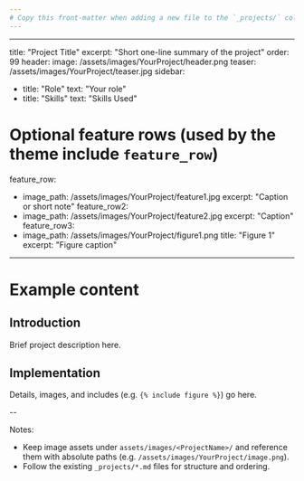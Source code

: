 ```yaml
---
# Copy this front-matter when adding a new file to the `_projects/` collection.
---
```


---
title: "Project Title"
excerpt: "Short one-line summary of the project"
order: 99
header:
  image: /assets/images/YourProject/header.png
  teaser: /assets/images/YourProject/teaser.jpg
sidebar:
  - title: "Role"
    text: "Your role"
  - title: "Skills"
    text: "Skills Used"

# Optional feature rows (used by the theme include `feature_row`)
feature_row:
  - image_path: /assets/images/YourProject/feature1.jpg
    excerpt: "Caption or short note"
feature_row2:
  - image_path: /assets/images/YourProject/feature2.jpg
    excerpt: "Caption"
feature_row3:
  - image_path: /assets/images/YourProject/figure1.png
    title: "Figure 1"
    excerpt: "Figure caption"
---

# Example content

## Introduction

Brief project description here.

## Implementation

Details, images, and includes (e.g. `{% include figure %}`) go here.

--

Notes:
- Keep image assets under `assets/images/<ProjectName>/` and reference them with absolute paths (e.g. `/assets/images/YourProject/image.png`).
- Follow the existing `_projects/*.md` files for structure and ordering.
